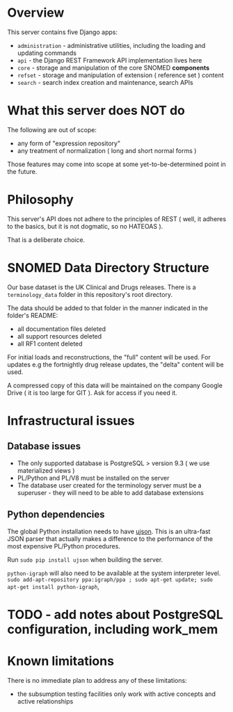 # Overview
This server contains five Django apps:

 * `administration` - administrative utilities, including the loading and updating commands
 * `api` - the Django REST Framework API implementation lives here
 * `core` - storage and manipulation of the core SNOMED **components**
 * `refset` - storage and manipulation of extension ( reference set ) content
 * `search` - search index creation and maintenance, search APIs

# What this server does **NOT** do
The following are out of scope:
 * any form of "expression repository"
 * any treatment of normalization ( long and short normal forms )

Those features may come into scope at some yet-to-be-determined point in the
future.

# Philosophy
This server's API does not adhere to the principles of REST ( well, it adheres
to the basics, but it is not dogmatic, so no HATEOAS ).

That is a deliberate choice.

# SNOMED Data Directory Structure
Our base dataset is the UK Clinical and Drugs releases. There is a `terminology_data`
folder in this repository's root directory.

The data should be added to that folder in the manner indicated in the folder's README:
 * all documentation files deleted
 * all support resources deleted
 * all RF1 content deleted

For initial loads and reconstructions, the "full" content will be used. For updates e.g the
fortnightly drug release updates, the "delta" content will be used.

A compressed copy of this data will be maintained on the company Google Drive ( it is too large
for GIT ). Ask for access if you need it.

# Infrastructural issues
## Database issues
 * The only supported database is PostgreSQL > version 9.3 ( we use materialized views )
 * PL/Python and PL/V8 must be installed on the server
 * The database user created for the terminology server must be a superuser - they will need to be able to add database extensions

## Python dependencies
The global Python installation needs to have [ujson](https://pypi.python.org/pypi/ujson). This is an ultra-fast JSON
parser that actually makes a difference to the performance of the most expensive PL/Python procedures.

Run `sudo pip install ujson` when building the server.

`python-igraph` will also need to be available at the system interpreter level. `sudo add-apt-repository ppa:igraph/ppa ; sudo apt-get update; sudo apt-get install python-igraph`,

# TODO - add notes about PostgreSQL configuration, including work_mem

# Known limitations
There is no immediate plan to address any of these limitations:

 * the subsumption testing facilities only work with active concepts and active
 relationships
